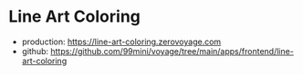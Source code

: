 # Line Art Coloring

- production: https://line-art-coloring.zerovoyage.com
- github: https://github.com/99mini/voyage/tree/main/apps/frontend/line-art-coloring
